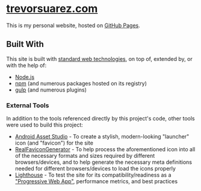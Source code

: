 # [trevorsuarez.com][trevorsuarez.com]

This is my personal website, hosted on [GitHub Pages][github-pages].

## Built With

This site is built with [standard web technologies][web-tech], on top of, extended by, or with the help of:

- [Node.js][nodejs]
- [npm][npm] (and numerous packages hosted on its registry)
- [gulp][gulp] (and numerous plugins)

### External Tools

In addition to the tools referenced directly by this project's code, other tools were used to build this project:

- [Android Asset Studio][android-asset-studio] - To create a stylish, modern-looking "launcher" icon (and "favicon") for the site
- [RealFaviconGenerator][realfavicongenerator] - To help process the aforementioned icon into all of the necessary formats and sizes required by different browsers/devices, and to help generate the necessary meta definitions needed for different browsers/devices to load the icons properly
- [Lighthouse][lighthouse] - To test the site for its compatibility/readiness as a ["Progressive Web App"][progressive-web-app], performance metrics, and best practices



[trevorsuarez.com]: https://trevorsuarez.com/
[github-pages]: https://pages.github.com/
[web-tech]: https://developer.mozilla.org/en-US/docs/Web
[nodejs]: https://nodejs.org/en/
[npm]: https://www.npmjs.com/
[gulp]: https://gulpjs.com/
[android-asset-studio]: https://romannurik.github.io/AndroidAssetStudio/
[realfavicongenerator]: https://realfavicongenerator.net/
[lighthouse]: https://developers.google.com/web/tools/lighthouse/
[progressive-web-app]: https://developers.google.com/web/progressive-web-apps/
